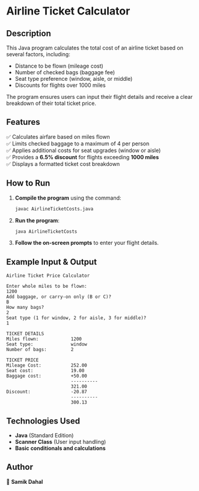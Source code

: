 
# Airline Ticket Calculator

## **Description**  
This Java program calculates the total cost of an airline ticket based on several factors, including:  
- Distance to be flown (mileage cost)  
- Number of checked bags (baggage fee)  
- Seat type preference (window, aisle, or middle)  
- Discounts for flights over 1000 miles  

The program ensures users can input their flight details and receive a clear breakdown of their total ticket price.  

## **Features**  
✅ Calculates airfare based on miles flown  
✅ Limits checked baggage to a maximum of 4 per person  
✅ Applies additional costs for seat upgrades (window or aisle)  
✅ Provides a **6.5% discount** for flights exceeding **1000 miles**  
✅ Displays a formatted ticket cost breakdown  

## **How to Run**  

1. **Compile the program** using the command:  
   ```sh
   javac AirlineTicketCosts.java
   ```  
2. **Run the program**:  
   ```sh
   java AirlineTicketCosts
   ```  
3. **Follow the on-screen prompts** to enter your flight details.  

## **Example Input & Output**  
```
Airline Ticket Price Calculator

Enter whole miles to be flown:
1200
Add baggage, or carry-on only (B or C)?
B
How many bags?
2
Seat type (1 for window, 2 for aisle, 3 for middle)?
1

TICKET DETAILS
Miles flown:            1200
Seat type:              window
Number of bags:         2

TICKET PRICE
Mileage Cost:           252.00
Seat cost:              19.00
Baggage cost:           +50.00
                        ----------
                        321.00
Discount:               -20.87
                        ----------
                        300.13
```

## **Technologies Used**  
- **Java** (Standard Edition)  
- **Scanner Class** (User input handling)  
- **Basic conditionals and calculations**  

## **Author**  
👤 **Samik Dahal**  

